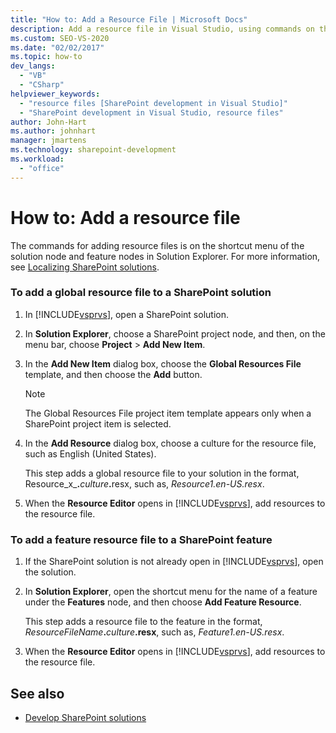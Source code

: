 ```yaml
---
title: "How to: Add a Resource File | Microsoft Docs"
description: Add a resource file in Visual Studio, using commands on the shortcut menu of the solution node and feature nodes in Solution Explorer.
ms.custom: SEO-VS-2020
ms.date: "02/02/2017"
ms.topic: how-to
dev_langs:
  - "VB"
  - "CSharp"
helpviewer_keywords:
  - "resource files [SharePoint development in Visual Studio]"
  - "SharePoint development in Visual Studio, resource files"
author: John-Hart
ms.author: johnhart
manager: jmartens
ms.technology: sharepoint-development
ms.workload:
  - "office"
---
```

# How to: Add a resource file
  The commands for adding resource files is on the shortcut menu of the solution node and feature nodes in Solution Explorer. For more information, see [Localizing SharePoint solutions](../sharepoint/localizing-sharepoint-solutions.md).

### To add a global resource file to a SharePoint solution

1. In [!INCLUDE[vsprvs](../sharepoint/includes/vsprvs-md.md)], open a SharePoint solution.

2. In **Solution Explorer**, choose a SharePoint project node, and then, on the menu bar, choose **Project** > **Add New Item**.

3. In the **Add New Item** dialog box, choose the **Global Resources File** template, and then choose the **Add** button.

   > [!NOTE]
   > The Global Resources File project item template appears only when a SharePoint project item is selected.

4. In the **Add Resource** dialog box, choose a culture for the resource file, such as English (United States).

    This step adds a global resource file to your solution in the format, Resource_x_**.**<em>culture</em><strong>.</strong>resx, such as, *Resource1.en-US.resx*.

5. When the **Resource Editor** opens in [!INCLUDE[vsprvs](../sharepoint/includes/vsprvs-md.md)], add resources to the resource file.

### To add a feature resource file to a SharePoint feature

1. If the SharePoint solution is not already open in [!INCLUDE[vsprvs](../sharepoint/includes/vsprvs-md.md)], open the solution.

2. In **Solution Explorer**, open the shortcut menu for the name of a feature under the **Features** node, and then choose **Add Feature Resource**.

     This step adds a resource file to the feature in the format, _ResourceFileName_**.**_culture_**.resx**, such as, *Feature1.en-US.resx*.

3. When the **Resource Editor** opens in [!INCLUDE[vsprvs](../sharepoint/includes/vsprvs-md.md)], add resources to the resource file.

## See also
- [Develop SharePoint solutions](../sharepoint/developing-sharepoint-solutions.md)
